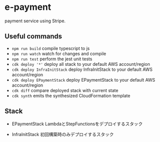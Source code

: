 # e-payment

payment service using Stripe.

## Useful commands

 * `npm run build`   compile typescript to js
 * `npm run watch`   watch for changes and compile
 * `npm run test`    perform the jest unit tests
 * `cdk deploy '*'`      deploy all stack to your default AWS account/region
 * `cdk deploy InfraInitStack`      deploy InfraInitStack to your default AWS account/region
 * `cdk deploy EPaymentStack`      deploy EPaymentStack to your default AWS account/region
 * `cdk diff`        compare deployed stack with current state
 * `cdk synth`       emits the synthesized CloudFormation template

## Stack
- EPaymentStack
LambdaとStepFunctionsをデプロイするスタック

- InfraInitStack
初回構築時のみデプロイするスタック
